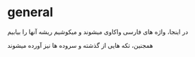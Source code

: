 # general
در اینجا، واژه های فارسی واکاوی میشوند و میکوشیم ریشه آنها را بیابیم

همجنین، تکه هایی از گذشته و سروده ها نیز آورده میشوند
